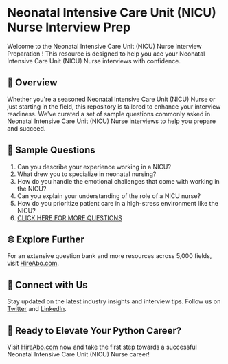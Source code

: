 # Neonatal Intensive Care Unit (NICU) Nurse Interview Prep

Welcome to the Neonatal Intensive Care Unit (NICU) Nurse Interview Preparation ! This resource is designed to help you ace your Neonatal Intensive Care Unit (NICU) Nurse interviews with confidence.

## 🚀 Overview

Whether you're a seasoned Neonatal Intensive Care Unit (NICU) Nurse or just starting in the field, this repository is tailored to enhance your interview readiness. We've curated a set of sample questions commonly asked in Neonatal Intensive Care Unit (NICU) Nurse interviews to help you prepare and succeed.

## 📝 Sample Questions

1. Can you describe your experience working in a NICU?
2. What drew you to specialize in neonatal nursing?
3. How do you handle the emotional challenges that come with working in the NICU?
4. Can you explain your understanding of the role of a NICU nurse?
5. How do you prioritize patient care in a high-stress environment like the NICU?
6. [CLICK HERE FOR MORE QUESTIONS](https://hireabo.com/job/2_0_12/Neonatal%20Intensive%20Care%20Unit%20NICU%20Nurse)

## 🌐 Explore Further

For an extensive question bank and more resources across 5,000 fields, visit [HireAbo.com](https://www.hireabo.com).

## 📱 Connect with Us

Stay updated on the latest industry insights and interview tips. Follow us on [Twitter](https://twitter.com/hireabo) and [LinkedIn](https://www.linkedin.com/in/hire-abo-3609972a8/).

## 🚀 Ready to Elevate Your Python Career?

Visit [HireAbo.com](https://www.hireabo.com) now and take the first step towards a successful Neonatal Intensive Care Unit (NICU) Nurse career!